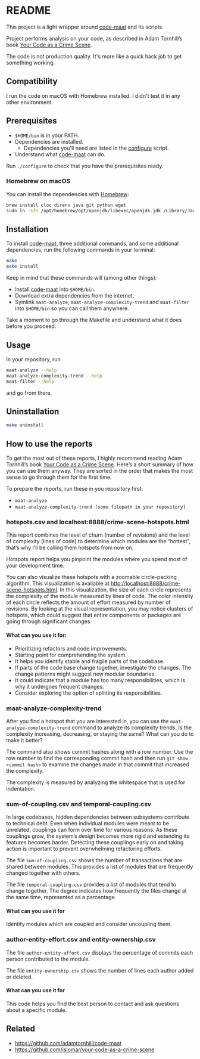 # README

This project is a light wrapper around [code-maat](https://github.com/adamtornhill/code-maat) and its scripts.

Project performs analysis on your code, as described in Adam Tornhill’s book [Your Code as a Crime Scene](https://pragprog.com/titles/atcrime/your-code-as-a-crime-scene/).

The code is not production quality. It's more like a quick hack job to get something working.

## Compatibility

I run the code on macOS with Homebrew installed. I didn't test it in any other environment.

## Prerequisites

- `$HOME/bin` is in your PATH.
- Dependencies are installed.
  - Dependencies you'll need are listed in the [configure](./configure) script.
- Understand what [code-maat](https://github.com/adamtornhill/code-maat) can do.

Run `./configure` to check that you have the prerequisites ready.

### Homebrew on macOS

You can install the dependencies with [Homebrew](https://brew.sh/):

```bash
brew install cloc direnv java git python wget
sudo ln -sfn /opt/homebrew/opt/openjdk/libexec/openjdk.jdk /Library/Java/JavaVirtualMachines/openjdk.jdk
```

## Installation

To install [code-maat](https://github.com/adamtornhill/code-maat), three additional commands, and some additional dependencies, run the following commands in your terminal:

```bash
make
make install
```

Keep in mind that these commands will (among other things):

- Install [code-maat](https://github.com/adamtornhill/code-maat) into `$HOME/bin`.
- Download extra dependencies from the internet.
- Symlink `maat-analyze`, `maat-analyze-complexity-trend` and `maat-filter` into `$HOME/bin` so you can call them anywhere.

Take a moment to go through the Makefile and understand what it does before you proceed.

## Usage

In your repository, run

```bash
maat-analyze --help
maat-analyze-complexity-trend --help
maat-filter --help
```

and go from there.

## Uninstallation

```bash
make uninstall
```

## How to use the reports

To get the most out of these reports, I highly recommend reading Adam Tornhill’s book [Your Code as a Crime Scene](https://pragprog.com/titles/atcrime/your-code-as-a-crime-scene/). Here’s a short summary of how you can use them anyway. They are sorted in the order that makes the most sense to go through them for the first time.

To prepare the reports, run these in you repository first:

- `maat-analyze`
- `maat-analyze-complexity-trend [some filepath in your repository]`

### hotspots.csv and localhost:8888/crime-scene-hotspots.html

This report combines the level of churn (number of revisions) and the level of complexity (lines of code) to determine which modules are the “hottest”, that’s why I’ll be calling them hotspots from now on.

Hotspots report helps you pinpoint the modules where you spend most of your development time.

You can also visualize these hotspots with a zoomable circle-packing algorithm. This visualization is available at <http://localhost:8888/crime-scene-hotspots.html>. In this visualization, the size of each circle represents the complexity of the module measured by lines of code. The color intensity of each circle reflects the amount of effort measured by number of revisions. By looking at the visual representation, you may notice clusters of hotspots, which could suggest that entire components or packages are going through significant changes.

#### What can you use it for:

- Prioritizing refactors and code improvements.
- Starting point for comprehending the system.
- It helps you identify stable and fragile parts of the codebase.
- If parts of the code base change together, investigate the changes. The change patterns might suggest new modular boundaries.
- It could indicate that a module has too many responsibilities, which is why it undergoes frequent changes.
- Consider exploring the option of splitting its responsibilities.

### maat-analyze-complexity-trend

After you find a hotspot that you are interested in, you can use the `maat-analyze-complexity-trend` command to analyze its complexity trends. Is the complexity increasing, decreasing, or staying the same? What can you do to make it better?

The command also shows commit hashes along with a row number. Use the row number to find the corresponding commit hash and then run `git show <commit hash>` to examine the changes made in that commit that increased the complexity.

The complexity is measured by analyzing the whitespace that is used for indentation.

### sum-of-coupling.csv and temporal-coupling.csv

In large codebases, hidden dependencies between subsystems contribute to technical debt. Even when individual modules were meant to be unrelated, couplings can form over time for various reasons. As these couplings grow, the system’s design becomes more rigid and extending its features becomes harder. Detecting these couplings early on and taking action is important to prevent overwhelming refactoring efforts.

The file `sum-of-coupling.csv` shows the number of transactions that are shared between modules. This provides a list of modules that are frequently changed together with others.

The file `temporal-coupling.csv` provides a list of modules that tend to change together. The degree indicates how frequently the files change at the same time, represented as a percentage.

#### What can you use it for

Identify modules which are coupled and consider uncoupling them.

### author-entity-effort.csv and entity-ownership.csv

The file `author-entity-effort.csv` displays the percentage of commits each person contributed to the module.

The file `entity-ownership.csv` shows the number of lines each author added or deleted.

#### What can you use it for

This code helps you find the best person to contact and ask questions about a specific module.

## Related

- https://github.com/adamtornhill/code-maat
- https://github.com/islomar/your-code-as-a-crime-scene
